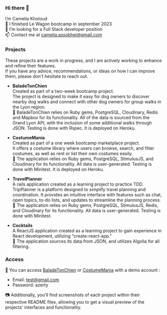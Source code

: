 ### Hi there 👋

I’m Camelia Kholoud <br />
🚀 I finished Le Wagon bootcamp in september 2023 <br />
🌱 I’m looking for a Full Stack developer position <br />
📫 Contact me at camelia.assobhei@gmail.com <br />

### Projects 
These projects are a work in progress, and I am actively working to enhance and refine their features.  <br />
If you have any advice, recommendations, or ideas on how I can improve them, please don't hesitate to reach out. 

- **BaladeTonChien** <br />
  Created as part of a two-week bootcamp project.<br />
  The project is designed to make it easy for dog owners to discover nearby dog walks and connect with other dog owners for group walks in the Lyon region.<br />
  📌 BaladeTonChien relies on Ruby gems, PostgreSQL, Cloudinary, Redis and Mapbox for its functionality. All of the data is sourced from the Grand Lyon API, with the inclusion of some additional walks through JSON. Testing is done with Rspec. It is deployed on Heroku.
  
- **CostumeMania** <br />
  Created as part of a one week bootcamp marketplace project.<br />
  It offers a costume library where users can browse, search, and filter costumes, as well as rent or list their own costumes easily. <br />
  📌 The application relies on Ruby gems, PostgreSQL, StimulusJS, and Cloudinary for its functionality. All data is user-generated. Testing is done with Minitest. It is deployed on Heroku.

- **TravelPlanner** <br />
  A rails application created as a learning project to practice TDD.<br />
  TripPlanner is a platform designed to simplify travel planning and coordination. It provides an intuitive interface  with features such as chat, open topics, to-do lists, and updates to streamline the planning process. <br />
  📌 The application relies on Ruby gems, PostgreSQL, StimulusJS, Redis, and Cloudinary for its functionality. All data is user-generated. Testing is done with Minitest.

- **Cocktails** <br />
   A ReactJS application created as a learning project to gain experience in React development, utilizing "create-react-app." <br />
   📌 The application sources its data from JSON, and utilizes Algolia for all filtering.

  
### Access

  🎯 You can access [BaladeTonChien](https://balade-ton-chien-df0ea100d8e5.herokuapp.com/) or [CostumeMania](https://costume-mania-5f7608dd0856.herokuapp.com/) with a demo account :
  - Email: test@gmail.com
  - Password: azerty

📷 Additionally, you'll find screenshots of each project within their respective README files, allowing you to get a visual preview of the projects' interfaces and functionality.
